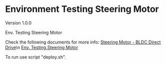 # Environment Testing Steering Motor

Version 1.0.0

Env. Testing Steering Motor

Check the following documents for more info:
[Steering Motor - BLDC Direct Drive](https://bw-robotics.atlassian.net/wiki/spaces/RH/pages/379224384/Steering+Motor+-+BLDC+Direct+Drive)\n
[Env. Testing Steering Motor](https://bw-robotics.atlassian.net/wiki/spaces/RH/pages/436994564/Env.+Testing+Steering+Motor)

To run use script "deploy.sh".
